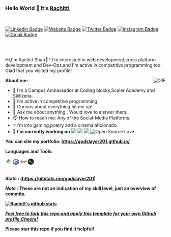 ### Hello World 👋 It's [Rachitt!](https://godslayer201.github.io/)

<br/>


[![Linkedin Badge](https://img.shields.io/badge/-Rachitt-blue?style=flat&logo=Linkedin&logoColor=white&link=https://www.linkedin.com/in/rachitt-shah/)](https://www.linkedin.com/in/rachitt-shah)
[![Website Badge](https://img.shields.io/badge/-godslayer201.github.io-47CCCC?style=flat&logo=Google-Chrome&logoColor=white&link=https:https://godslayer201.github.io/)](https://godslayer201.github.io/)
[![Twitter Badge](https://img.shields.io/badge/-@rachittshah20-1ca0f1?style=flat&labelColor=1ca0f1&logo=twitter&logoColor=white&link=https://mobile.twitter.com/rachittshah)](https://mobile.twitter.com/rachittshah)
[![Instagram Badge](https://img.shields.io/badge/-@rachitt_shah-purple?style=flat&logo=instagram&logoColor=white&link=https:https://www.instagram.com/rachitt_shah/)](https://www.instagram.com/rachitt_shah/)
[![Gmail Badge](https://img.shields.io/badge/-rachitt01-c14438?style=flat&logo=Gmail&logoColor=white&link=mailto:rachitt01@gmail.com)](mailto:rachitt01@gmail.com)

<br />


<br />

Hi,I'm Rachitt Shah🙌 ! I'm interested in web development,cross platform development and Dev-Ops,and I'm active in competitive programming too. Glad that you visited my profile!



<img align="right" alt="GIF" src="https://i.pinimg.com/originals/e4/26/70/e426702edf874b181aced1e2fa5c6cde.gif" />


**About me:**

- 🔭 I’m a Campus Ambassador at Coding blocks,Scaler Academy and Skillzena.
- 🌱 I’m active in competitive programming.
- 👯 Curious about everything,hit me up!
- 💬 Ask me about anything , Would love to answer them.
- 📫 How to reach me: Any of the Social-Media Platforms.
- ✨I'm into gaming,poetry and a cinema aficionado.
-  🔭 **I’m currently working on**
![](https://img.shields.io/badge/Python-%7C-0%2C%2022%2C%20100)  ![](https://img.shields.io/badge/Web%20Development-%7C-red)    ![](https://img.shields.io/badge/C++-%7C-yellowgreen)   ![Open Source Love](https://badges.frapsoft.com/os/v1/open-source.svg?v=103)

<b>You can site my portfolio:<b> https://godslayer201.github.io/

 




 
**Languages and Tools:**


<code><img height="20" src="https://raw.githubusercontent.com/github/explore/80688e429a7d4ef2fca1e82350fe8e3517d3494d/topics/python/python.png"></code>
<code><img height="20" src="https://raw.githubusercontent.com/github/explore/80688e429a7d4ef2fca1e82350fe8e3517d3494d/topics/cpp/cpp.png"></code>
<code><img height="20" src="https://raw.githubusercontent.com/github/explore/80688e429a7d4ef2fca1e82350fe8e3517d3494d/topics/git/git.png"></code>
<code><img height="20" src="https://raw.githubusercontent.com/github/explore/80688e429a7d4ef2fca1e82350fe8e3517d3494d/topics/terminal/terminal.png"></code>
<br>
<br>


**Stats :**  (https://gitstats.me/godslayer201)
<br>

<i>Note :</i>  These are not an indication of my skill level, just an overview of commits.

[![Rachitt's github stats](https://github-readme-stats.vercel.app/api?username=godslayer201)](https://github.com/godlsayer201/github-readme-stats)


<u><i><b> Feel free to fork this repo and apply this template for your own Github profile.Cheers!</i></b></u>

<b>Please star this repo if you find it helpful!</b>






